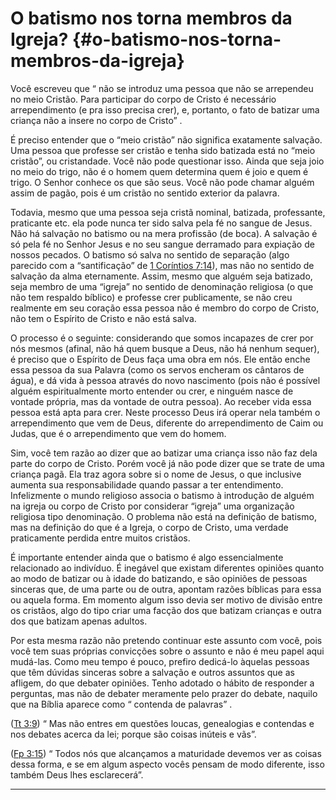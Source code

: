# O batismo nos torna membros da Igreja? {#o-batismo-nos-torna-membros-da-igreja}

Você escreveu que “ não se introduz uma pessoa que não se arrependeu no meio Cristão. Para participar do corpo de Cristo é necessário arrependimento (e pra isso precisa crer), e, portanto, o fato de batizar uma criança não a insere no corpo de Cristo” .

É preciso entender que o “meio cristão” não significa exatamente salvação. Uma pessoa que professe ser cristão e tenha sido batizada está no “meio cristão”, ou cristandade. Você não pode questionar isso. Ainda que seja joio no meio do trigo, não é o homem quem determina quem é joio e quem é trigo. O Senhor conhece os que são seus. Você não pode chamar alguém assim de pagão, pois é um cristão no sentido exterior da palavra.

Todavia, mesmo que uma pessoa seja cristã nominal, batizada, professante, praticante etc. ela pode nunca ter sido salva pela fé no sangue de Jesus. Não há salvação no batismo ou na mera profissão (de boca). A salvação é só pela fé no Senhor Jesus e no seu sangue derramado para expiação de nossos pecados. O batismo só salva no sentido de separação (algo parecido com a “santificação” de [1 Coríntios 7:14](http://bibliaonline.com.br/acf/1co/7/14)), mas não no sentido de salvação da alma eternamente. Assim, mesmo que alguém seja batizado, seja membro de uma “igreja” no sentido de denominação religiosa (o que não tem respaldo bíblico) e professe crer publicamente, se não creu realmente em seu coração essa pessoa não é membro do corpo de Cristo, não tem o Espírito de Cristo e não está salva.

O processo é o seguinte: considerando que somos incapazes de crer por nós mesmos (afinal, não há quem busque a Deus, não há nenhum sequer), é preciso que o Espírito de Deus faça uma obra em nós. Ele então enche essa pessoa da sua Palavra (como os servos encheram os cântaros de água), e dá vida à pessoa através do novo nascimento (pois não é possível alguém espiritualmente morto entender ou crer, e ninguém nasce de vontade própria, mas da vontade de outra pessoa). Ao receber vida essa pessoa está apta para crer. Neste processo Deus irá operar nela também o arrependimento que vem de Deus, diferente do arrependimento de Caim ou Judas, que é o arrependimento que vem do homem.

Sim, você tem razão ao dizer que ao batizar uma criança isso não faz dela parte do corpo de Cristo. Porém você já não pode dizer que se trate de uma criança pagã. Ela traz agora sobre si o nome de Jesus, o que inclusive aumenta sua responsabilidade quando passar a ter entendimento. Infelizmente o mundo religioso associa o batismo à introdução de alguém na igreja ou corpo de Cristo por considerar “igreja” uma organização religiosa tipo denominação. O problema não está na definição de batismo, mas na definição do que é a Igreja, o corpo de Cristo, uma verdade praticamente perdida entre muitos cristãos.

É importante entender ainda que o batismo é algo essencialmente relacionado ao indivíduo. É inegável que existam diferentes opiniões quanto ao modo de batizar ou à idade do batizando, e são opiniões de pessoas sinceras que, de uma parte ou de outra, apontam razões bíblicas para essa ou aquela forma. Em momento algum isso devia ser motivo de divisão entre os cristãos, algo do tipo criar uma facção dos que batizam crianças e outra dos que batizam apenas adultos.

Por esta mesma razão não pretendo continuar este assunto com você, pois você tem suas próprias convicções sobre o assunto e não é meu papel aqui mudá-las. Como meu tempo é pouco, prefiro dedicá-lo àquelas pessoas que têm dúvidas sinceras sobre a salvação e outros assuntos que as afligem, do que debater opiniões. Tenho adotado o hábito de responder a perguntas, mas não de debater meramente pelo prazer do debate, naquilo que na Bíblia aparece como “ contenda de palavras” .

([Tt 3:9](http://bibliaonline.com.br/acf/tt/3/9)) “ Mas não entres em questões loucas, genealogias e contendas e nos debates acerca da lei; porque são coisas inúteis e vãs”.

([Fp 3:15](http://bibliaonline.com.br/acf/fp/3/15)) “ Todos nós que alcançamos a maturidade devemos ver as coisas dessa forma, e se em algum aspecto vocês pensam de modo diferente, isso também Deus lhes esclarecerá”.

*****